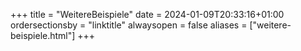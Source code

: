 +++
title = "WeitereBeispiele"
date = 2024-01-09T20:33:16+01:00
ordersectionsby = "linktitle"
alwaysopen = false
aliases = ["weitere-beispiele.html"]
+++
